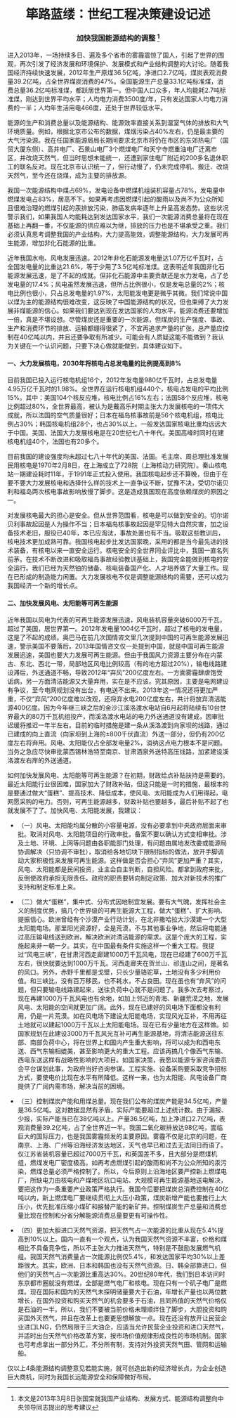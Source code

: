 # <center> 筚路蓝缕：世纪工程决策建设记述

### <center> 加快我国能源结构的调整 [^1]

[^1]: 本文是2013年3月8日张国宝就我国产业结构、发展方式、能源结构调整向中央领导同志提出的思考建议


进入2013年，一场持续多日、遍及多个省市的雾霾震惊了国人，引起了世界的围观，再次引发了经济发展和环境保护、发展模式和产业结构调整的大讨论。随着我国经济持续快速发展，2012年生产原煤36.5亿吨，净进口2.7亿吨，煤炭表观消费量39.2亿吨，占全世界煤炭消费的47%。全国能源生产总量33.1亿吨标准煤，消费总量36.2亿吨标准煤，都跃居世界第一。但中国人口众多，年人均能耗2.7吨标准煤，刚达到世界平均水平；人均电力消费3500度/年，只有发达国家人均电力消费的一半；人均年生活用电466度，还处于世界较低水平。

能源的生产和消费总量以及能源结构、能源效率直接关系到温室气体的排放和大气环境质量。例如，根据北京市公布的数据，煤烟污染占40%左右，仍是最主要的大气污染源。我在任国家能源局局长期间要求北京市将仍在市区的东郊热电厂（国贸大厦东侧）、高井电厂、石景山电厂3个燃煤电厂和天宁寺燃重油电厂迁离市区，并改烧天然气，但当时思想未能统一，还遭到家住电厂附近的200多名退休职工的联名反对。现在北京市认识统一了，但行动慢了，仍未完成停机、搬迁、改烧天然气，至今还在烧煤，成为主要的排放源。

我国一次能源结构中煤占69%，发电设备中燃煤机组装机容量占78%，发电量中燃煤发电占83%，居高不下。如果再考虑因燃煤引起的酸雨以及尚不为公众所知且很难治理的燃煤引起的汞排放污染，肺癌发病率逐年上升呈高发态势。这些状况警示我们，如果我国人均能耗达到发达国家水平，我们一次能源消费总量将在现在基础上再翻一番，不仅能源的供应难以为继，排放的压力也是不堪承受之重。我们必须认真思考调整我国的产业结构，大力提高能效，调整能源结构，大力发展可再生能源，增加非化石能源的比重。

近年我国水电、风电发展迅速。2012年非化石能源发电量达1.07万亿千瓦时，占全国发电量的比重达21.6%，等于少用了3.5亿吨标准煤。这表明近年我国非化石能源发展迅速，是了不起的成就。但非化石能源中主要贡献还是水力发电，占了总发电量的17.4%；风电虽然发展迅速，但所占比例很小，仅是发电总量的2%；核电比例也很小，只占总发电量的1.97%，太阳能发电更是微乎其微。我们常说中国以煤为主的能源结构很难改变，这反映了中国能源结构的状况，但也束缚了大力发展非煤能源的信心。如果我们要达到现在发达国家的人均水平，能源消费还要增加一倍，真是不堪设想。尽管煤炭还是重要的一次能源，但煤炭的生产强度、事故、生产和消费环节的排放、运输都绷得很紧了，不宜再追求产量的扩张，总产量应控制在40亿吨以内，并且还要争取有所减少。可能会有人质疑这能不能做到？我认为关键在一个认识问题，只要下决心做就能做到，具体建议如下。

#### 一、大力发展核电，2030年将核电占总发电量的比例提高到8%

目前我国已投入运行核电机组16个，2012年发电量980亿千瓦时，占总发电量4.95万亿千瓦时的1.98%。全世界在运行核电机组440个，核电占发电的平均比例15%。其中：美国104个核反应堆，核电比例占16%左右；法国58个反应堆，核电比例超过80%，全世界最高，被认为是戴高乐时期主张大力发展核电的一项伟大成就，所以法国的空气质量很好；日本在福岛核事故前是56个核电机组，核电比例占30%；韩国核电机组28个，也占30%以上。一般发达国家核电比重均远远大于中国。美国、法国大力发展核电是在20世纪七八十年代。美国高峰时同时在建核电机组40个，法国也有20多个。

目前我国的建设强度均未超过七八十年代的美国、法国。毛主席、周总理批准发展民用核电是1970年2月8日，在上海成立了728院（上海核动力研究院）。秦山核电站一期建设耗时11年，于1991年正式投入使用。我国核电起步还不算晚，但由于在要不要大力发展核电和选择什么样的技术上一直争议不断，犹豫不决，受切尔诺贝利和福岛两次核电事故影响放慢了脚步。这是造成我国现在高度依赖煤炭的原因之一。

对发展核电最大的担心是安全。但从世界范围看，核电是可以做到安全的。切尔诺贝利事故起因是人为操作不当；日本福岛核事故起因是罕见特大自然灾害，加之设备技术老旧，服役已40年，本已应淘汰，事故处置也有不当。吸取这些教训后，核电技术更加成熟可靠。我国核电起步比发达国家晚，采用的都是当今最先进的技术装备，有核电以来一直安全运行。核电安全的全世界同业评比中，我国一直名列前茅。在技术不断改进和吸取福岛事故经验教训基础上，我国完全能做到核电的安全运行。我们已经为天然铀的储备、核电装备国产化、人才培养做了大量工作。现在已形成的制造能力闲置。大力发展核电不仅是调整能源结构的需要，还可以成为我国经济一个新的增长点。

#### 二、加快发展风电、太阳能等可再生能源

近年我国以风电为代表的可再生能源发展迅速，风电装机容量突破6000万千瓦，超过了美国，居世界第一。2012年发电量1004亿千瓦时，超过了核电的发电量，这是了不起的成绩。奥巴马在前几次国情咨文里几次提到中国的可再生能源发展迅速，警示美国不要落后。2013年国情咨文仅一处提到中国，就是中国可再生能源发展迅速，美国也要大力发展可再生能源。但由于我国风力资源主要分布在内蒙古、东北、西北一带，局部地区风电比例较高（有的地方超过20%），输电线路建设滞后，外送通道不畅，导致2012年“弃风”200亿度左右。一方面雾霾肆虐饱受诟病，另一方面清洁能源又大量弃用，实在是不应该。究其原因，主要是电网建设有争议，至今电网规划没有出台，有电送不出来。2013年这一情况还将更加严重，不仅“弃风”200亿度难以改观，还将弃水电200亿度左右，共计将放弃清洁能源400亿度。因为今年继三峡之后的金沙江溪洛渡水电站自6月起将陆续有10台世界最大的80万千瓦机组投产，而溪洛渡水电站的电力外送通道没有建成，因审批迟缓将推迟一年半左右。目前的临时措施是建一条从溪洛渡到向家坝的线路，通过已建成的向上直流（向家坝到上海的±800千伏直流）外送一部分，但仍有200亿度左右将弃用。风电、太阳能仅占全部发电量2%，消纳这点电力根本不是问题。当务之急应尽快审批蒙西锡林浩特至南京、甘肃酒泉外送特高压线路，加紧建设溪洛渡左右岸的外送通道。

如何加快发展风电、太阳能等可再生能源？在初期，财政给点补贴扶持是需要的。最近太阳能行业很困难，国家加大了财政补贴，但这只能是一时的措施，最根本的是要通过做大“蛋糕”、提高技术、降低成本，使风电、太阳能成为人们用得起，电网愿采购的电力。否则，可再生能源越多，财政补贴也要越多，最后补贴不起了也就发展不了了。加快风电、太阳能发展，我建议：

* （一）风电、太阳能均属分散的小容量电源，没有必要拿到中央政府层面来审批。取消对风电、太阳能项目的行政审批，备案不要以确认方式变相审批。涉及土地、环境、上网等问题由各职能部门处理，有问题由属地发改委或能源局协调解决（只协调不审批），取消给各地切块下限制指标的做法，放开手脚调动大家积极性来发展可再生能源。这样做是否会担心“弃风”更加严重？其实，风电、太阳能都是民间投资，业主会自主判断，自担风险。都拿到政府来批，反倒使政府承担无限责任。政府的职责要转向制定政策、加大对新技术的推广支持和制定标准上来。

* （二）做大“蛋糕”，集中式、分布式因地制宜发展。要有大气魄，发挥社会主义的制度优势，搞几个世界级的可再生能源大工程，做大“蛋糕”、扩大影响、提振信心。欧洲曾经有个沙漠产业行动计划，在北非撒哈拉大沙漠建一个大型太阳能电场。那里阳光资源好，全是荒漠，不与其他事业争地，然后将电能通过高压输电线送到欧洲，解决欧洲对清洁能源的需求。这是个庞大的工程，实施起来非一朝一夕。其实，在中国最有条件实施这样一个重大工程。我提过“风电三峡”，在甘肃河西走廊建1000万千瓦风电，现在已经建了600万千瓦左右，很快就要达到1000万千瓦。河西走廊夹在贺兰山、祁连山之间，是著名的风口。另外，赤野千里都是戈壁，只长少量骆驼草，土地没有多少利用价值。和三峡比，没有百万移民，也不耗水，不占良田。现在虽也有“弃风”的问题，但只要输电线路建起来，送往负荷中心就不是问题了。我多次去考察过，现在再建1000万千瓦风电也有余地，如加上邻近的青海、新疆荒漠之地，发展风电、太阳能的空间就更加广阔。此外，现在已建好的风电场下面都没有利用，仍是一片荒漠。如在风电场下建设太阳能电场，实现风光互补，不用再征土地就可以建起1000万千瓦以上太阳能电场。现在已有少量地方在这样做。如国家规划在此建设3000万千瓦风光互补可再生能源基地，将清洁能源送往东部、南部负荷中心，将在世界上和国内产生重大影响，将可以成为和西电东送、西气东输相媲美，甚至影响更大的重大工程。应该再搞几个像西气东输、西电东送这样有战略性影响的大项目。如国家决策，我愿以能源专家咨询委员会平台谋划此事，为政府当好咨询参谋。工程实施、设备采购要采取竞争招标方式，要使电价比现在水平有所降低。这样一来，也为太阳能、风电设备厂商提供了广阔内需市场，解决当前的困境。

* （三）控制煤炭产能和用煤总量。现在我们公布的煤炭产能是34.5亿吨，产量是36.5亿吨。这对数据显然有矛盾，实际产能要超过上述统计数。由于漏报、少报，实际产能当已在38亿吨以上。产量36.5亿吨，加上净进口2.7亿吨，表观消费量39.2亿吨，占了全世界近一半。我国二氧化碳排放达98亿吨，面临巨大的国际压力，也是我国雾霾频发的主要原因。雾霾不仅是北京的问题，在南京、上海、广州等沿海经济发达地区，天气也早已和过去无法同日而语了。仅江苏省装机容量已超过7000万千瓦，和英国差不多，且大部分是燃煤机组，燃煤发电厂密度极高。如再考虑燃煤引起的酸雨和尚不为公众所知的汞污染，燃煤总量必须严格控制了。所以，今后原则上沿海地区要严控新上燃煤电厂，所缺电力由核电和产煤地区坑口电站、大规模可再生能源基地送电解决，要把这作为一条重要产业政策严格执行。我国今后要把煤炭总消费控制在40亿吨以内，新上燃煤电厂要继续贯彻上大压小政策，煤炭新增产能也要推行上大压小，优先批准压缩小煤矿和接替产能的新矿井。控制煤炭生产总量和消费总量比现在控制和分省分解能源消费总量要更有可操作性。

* （四）更加大胆进口天然气资源，把天然气占一次能源的比重从现在5.4%提高到10%以上。国内一直有一个观点，认为我国天然气资源不丰富，价格和煤相比不具备竞争性，所以不主张大力推进天然气，特别是不鼓励发展燃气机组。我国天然气消费量占一次能源比例仅5.4%，和发达国家平均30%以上差距很大。其实，欧洲、日本和韩国也没有天然气资源。日、韩全部靠进口，但他们的天然气占一次能源比重高达30%。20世纪80年代，我们到日本访问时东京都市圈就没有燃煤，全部是燃气电厂和核电。现在只有一个矶子电厂是燃煤。现在国际和国内的天然气未探明储量要大于石油，年增长产量也以两位数增长，在国外投资和购买天然气的机会要多于石油，且同热值的天然气价格仅是石油的一半。所以，我们不要被当前价格未理顺绊住了脚步，大胆投资和购买国外天然气，并且在改革上也要更思想解放一点。现在还没有放开让民营企业进口LNG，仍然局限于三大油企，应适当允许民营企业投资和进口天然气，并适时出台天然气价格改革方案，按市场价值规律形成良性的市场机制。国家也可考虑拿出一部分外汇，不分所有制，支持对外投资天然气田、管网和运输船。

仅以上4条能源结构调整意见若能实施，就可创造出新的经济增长点，为企业创造巨大商机，同时为我国长远能源安全和保障做好布局。